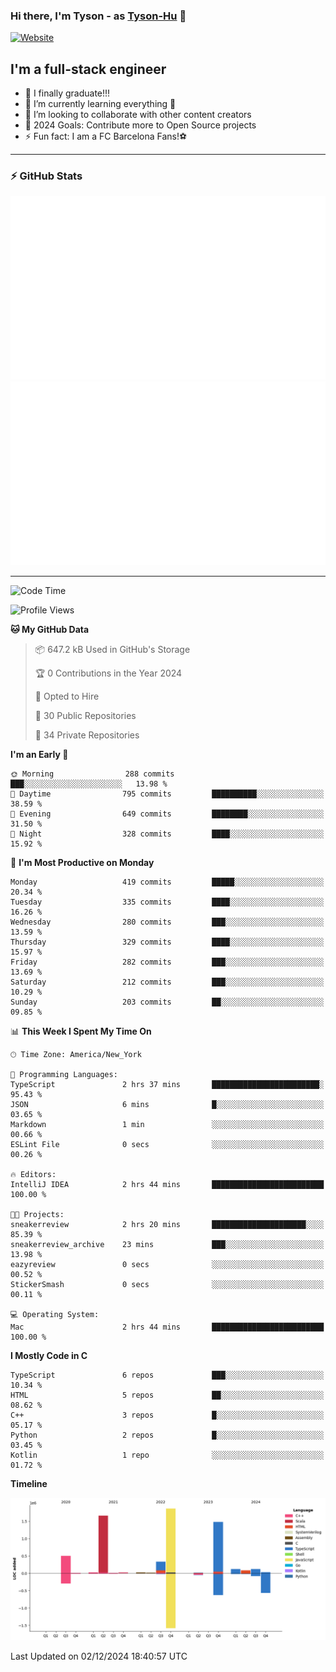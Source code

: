 ### Hi there, I'm Tyson - as [Tyson-Hu][website] 👋

[![Website](https://img.shields.io/website?label=Tianzhe.me&style=for-the-badge&url=https%3A%2F%2Ftianzhe.me)](https://tianzhe.me)


## I'm a full-stack engineer

- 🔭 I finally graduate!!!
- 🌱 I’m currently learning everything 🤣
- 👯 I’m looking to collaborate with other content creators
- 🥅 2024 Goals: Contribute more to Open Source projects
- ⚡ Fun fact: I am a FC Barcelona Fans!⚽️

---

### ⚡️ GitHub Stats
![](https://raw.githubusercontent.com/Tyson-Hu/github-stats-card/master/generated/overview.svg)
![](https://raw.githubusercontent.com/Tyson-Hu/github-stats-card/master/generated/languages.svg)

---

<!--START_SECTION:waka-->
![Code Time](http://img.shields.io/badge/Code%20Time-265%20hrs%2033%20mins-blue)

![Profile Views](http://img.shields.io/badge/Profile%20Views-0-blue)

**🐱 My GitHub Data** 

> 📦 647.2 kB Used in GitHub's Storage 
 > 
> 🏆 0 Contributions in the Year 2024
 > 
> 💼 Opted to Hire
 > 
> 📜 30 Public Repositories 
 > 
> 🔑 34 Private Repositories 
 > 
**I'm an Early 🐤** 

```text
🌞 Morning                288 commits         ███░░░░░░░░░░░░░░░░░░░░░░   13.98 % 
🌆 Daytime                795 commits         ██████████░░░░░░░░░░░░░░░   38.59 % 
🌃 Evening                649 commits         ████████░░░░░░░░░░░░░░░░░   31.50 % 
🌙 Night                  328 commits         ████░░░░░░░░░░░░░░░░░░░░░   15.92 % 
```
📅 **I'm Most Productive on Monday** 

```text
Monday                   419 commits         █████░░░░░░░░░░░░░░░░░░░░   20.34 % 
Tuesday                  335 commits         ████░░░░░░░░░░░░░░░░░░░░░   16.26 % 
Wednesday                280 commits         ███░░░░░░░░░░░░░░░░░░░░░░   13.59 % 
Thursday                 329 commits         ████░░░░░░░░░░░░░░░░░░░░░   15.97 % 
Friday                   282 commits         ███░░░░░░░░░░░░░░░░░░░░░░   13.69 % 
Saturday                 212 commits         ███░░░░░░░░░░░░░░░░░░░░░░   10.29 % 
Sunday                   203 commits         ██░░░░░░░░░░░░░░░░░░░░░░░   09.85 % 
```


📊 **This Week I Spent My Time On** 

```text
🕑︎ Time Zone: America/New_York

💬 Programming Languages: 
TypeScript               2 hrs 37 mins       ████████████████████████░   95.43 % 
JSON                     6 mins              █░░░░░░░░░░░░░░░░░░░░░░░░   03.65 % 
Markdown                 1 min               ░░░░░░░░░░░░░░░░░░░░░░░░░   00.66 % 
ESLint File              0 secs              ░░░░░░░░░░░░░░░░░░░░░░░░░   00.26 % 

🔥 Editors: 
IntelliJ IDEA            2 hrs 44 mins       █████████████████████████   100.00 % 

🐱‍💻 Projects: 
sneakerreview            2 hrs 20 mins       █████████████████████░░░░   85.39 % 
sneakerreview_archive    23 mins             ███░░░░░░░░░░░░░░░░░░░░░░   13.98 % 
eazyreview               0 secs              ░░░░░░░░░░░░░░░░░░░░░░░░░   00.52 % 
StickerSmash             0 secs              ░░░░░░░░░░░░░░░░░░░░░░░░░   00.11 % 

💻 Operating System: 
Mac                      2 hrs 44 mins       █████████████████████████   100.00 % 
```

**I Mostly Code in C** 

```text
TypeScript               6 repos             ███░░░░░░░░░░░░░░░░░░░░░░   10.34 % 
HTML                     5 repos             ██░░░░░░░░░░░░░░░░░░░░░░░   08.62 % 
C++                      3 repos             █░░░░░░░░░░░░░░░░░░░░░░░░   05.17 % 
Python                   2 repos             █░░░░░░░░░░░░░░░░░░░░░░░░   03.45 % 
Kotlin                   1 repo              ░░░░░░░░░░░░░░░░░░░░░░░░░   01.72 % 
```



**Timeline**

![Lines of Code chart](https://raw.githubusercontent.com/Tyson-Hu/Tyson-Hu/main/assets/bar_graph.png)


 Last Updated on 02/12/2024 18:40:57 UTC
<!--END_SECTION:waka-->


[website]: https://github.com/Tyson-Hu
